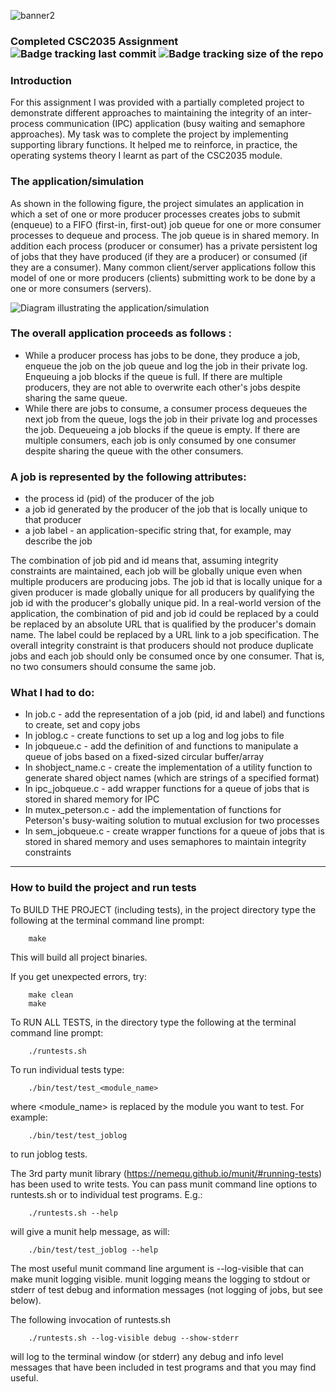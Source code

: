 ![banner2](https://user-images.githubusercontent.com/84241003/161313461-5fafaad3-0cfb-4e49-afe4-709a18e4a79b.png)
### Completed CSC2035 Assignment ![Badge tracking last commit](https://img.shields.io/github/last-commit/Preffet/C-inter-process-communication-simulation?color=%23a877ed) ![Badge tracking size of the repo](https://img.shields.io/github/repo-size/Preffet/C-inter-process-communication-simulation?color=%23867be5)


### Introduction

For this assignment I was provided with a partially completed project to demonstrate different approaches to maintaining the integrity of an inter-process communication (IPC) application (busy waiting and semaphore approaches). 
My task was to complete the project by implementing supporting library functions. It helped me to reinforce, in practice, the operating systems theory I learnt as part of the CSC2035 module.



### The application/simulation

As shown in the following figure, the project simulates an application in which a set of one or more producer processes creates jobs to submit (enqueue) to a FIFO (first-in, first-out) job queue for one or more consumer processes to dequeue and process. The job queue is in shared memory. In addition each process (producer or consumer) has a private persistent log of jobs that they have produced (if they are a producer) or consumed (if they are a consumer). Many common client/server applications follow this model of one or more producers (clients) submitting work to be done by a one or more consumers (servers).

![Diagram illustrating the application/simulation ](https://github.com/Preffet/markdown-previewer/blob/master/applicationDiagram.jpg)


### The overall application proceeds as follows :
- While a producer process has jobs to be done, they produce a job, enqueue the job on the job queue and log the job in their private log. Enqueuing a job blocks if the queue is full. If there are multiple producers, they are not able to overwrite each other's jobs despite sharing the same queue.
- While there are jobs to consume, a consumer process dequeues the next job from the queue, logs the job in their private log and processes the job. Dequeueing a job blocks if the queue is empty. If there are multiple consumers, each job is only consumed by one consumer despite sharing the queue with the other consumers.

### A job is represented by the following attributes:
- the process id (pid) of the producer of the job
- a job id generated by the producer of the job that is locally unique to that producer
- a job label - an application-specific string that, for example, may describe the job

The combination of job pid and id means that, assuming integrity constraints are maintained, each job will be globally unique even when multiple producers are producing jobs. The job id that is locally unique for a given producer is made globally unique for all producers by qualifying the job id with the producer's globally unique pid. In a real-world version of the application, the combination of pid and job id could be replaced by a could be replaced by an absolute URL that is qualified by the producer's domain name. The label could be replaced by a URL link to a job specification. The overall integrity constraint is that producers should not produce duplicate jobs and each job should only be consumed once by one consumer. That is, no two consumers should consume the same job.

### What I had to do:
- In job.c - add the representation of a job (pid, id and label) and functions to create, set and copy jobs
- In joblog.c - create functions to set up a log and log jobs to file
- In jobqueue.c - add the definition of and functions to manipulate a queue of jobs based on a fixed-sized circular buffer/array
- In shobject_name.c - create the implementation of a utility function to generate shared object names (which are strings of a specified format)
- In ipc_jobqueue.c - add wrapper functions for a queue of jobs that is stored in shared memory for IPC
- In mutex_peterson.c - add the implementation of functions for Peterson's busy-waiting solution to mutual exclusion for two processes
- In sem_jobqueue.c - create wrapper functions for a queue of jobs that is stored in shared memory and uses semaphores to maintain integrity constraints

-----------------------------------------------------------------------------
### How to build the project and run tests

To BUILD THE PROJECT (including tests), in the project directory type the 
following at the terminal command line prompt:
```
    make
```
This will build all project binaries.

If you get unexpected errors, try:
```
    make clean
    make
```

To RUN ALL TESTS, in the directory type the following at the terminal command
line prompt:
```
    ./runtests.sh 
```
To run individual tests type:
```
    ./bin/test/test_<module_name>
```
where <module_name> is replaced by the module you want to test. For example:
```
    ./bin/test/test_joblog
```
to run joblog tests.

The 3rd party munit library (https://nemequ.github.io/munit/#running-tests) has
been used to write tests. You can pass munit command line options to 
runtests.sh or to individual test programs. E.g.:
```
    ./runtests.sh --help
```   
will give a munit help message, as will:
```
    ./bin/test/test_joblog --help
 ```   
The most useful munit command line argument is --log-visible that can make
munit logging visible. munit logging means the logging to stdout or stderr of 
test debug and information messages (not logging of jobs, but see below).

The following invocation of runtests.sh
```
    ./runtests.sh --log-visible debug --show-stderr
```
will log to the terminal window (or stderr) any debug and info level messages 
that have been included in test programs and that you may find useful.


